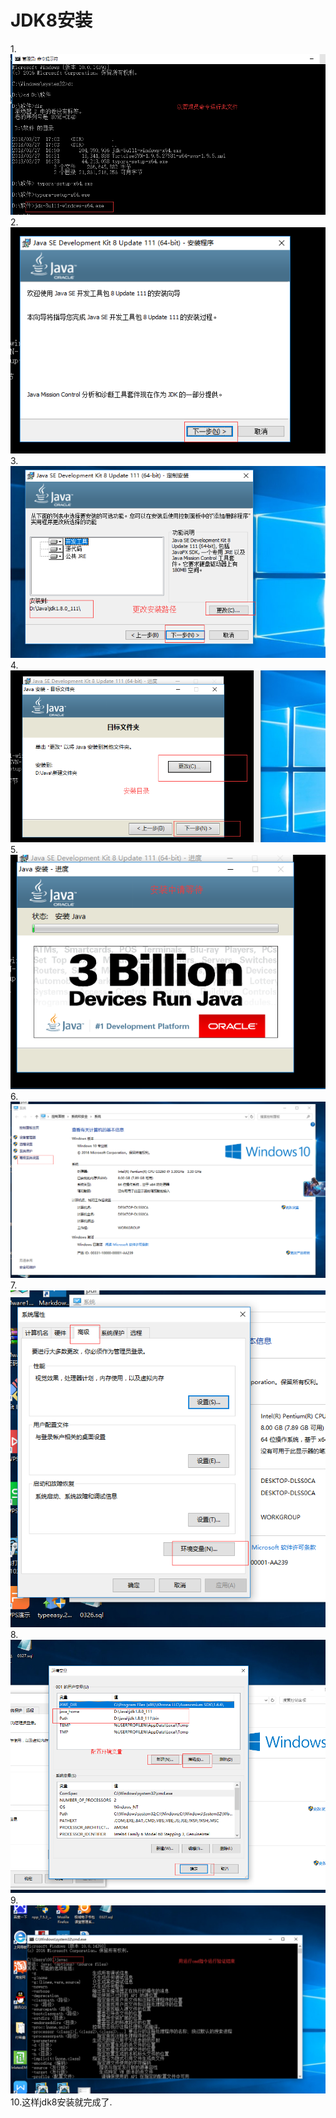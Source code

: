 JDK8安装
====
1.![](img12/1.png)<br>
2.![](img12/2.png)<br>
3.![](img12/3.png)<br>
4.![](img12/4.png)<br>
5.![](img12/5.png)<br>
6.![](img12/6.png)<br>
7.![](img12/7.png)<br>
8.![](img12/8.png)<br>
9.![](img12/9.png)<br>
10.这样jdk8安装就完成了.<br>